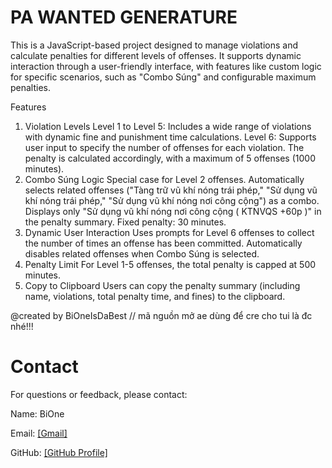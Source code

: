 # PA WANTED GENERATURE
This is a JavaScript-based project designed to manage violations and calculate penalties for different levels of offenses. It supports dynamic interaction through a user-friendly interface, with features like custom logic for specific scenarios, such as "Combo Súng" and configurable maximum penalties.

Features
1. Violation Levels
Level 1 to Level 5: Includes a wide range of violations with dynamic fine and punishment time calculations.
Level 6: Supports user input to specify the number of offenses for each violation. The penalty is calculated accordingly, with a maximum of 5 offenses (1000 minutes).
2. Combo Súng Logic
Special case for Level 2 offenses.
Automatically selects related offenses ("Tàng trữ vũ khí nóng trái phép," "Sử dụng vũ khí nóng trái phép," "Sử dụng vũ khí nóng nơi công cộng") as a combo.
Displays only "Sử dụng vũ khí nóng nơi công cộng ( KTNVQS +60p )" in the penalty summary.
Fixed penalty: 30 minutes.
3. Dynamic User Interaction
Uses prompts for Level 6 offenses to collect the number of times an offense has been committed.
Automatically disables related offenses when Combo Súng is selected.
4. Penalty Limit
For Level 1-5 offenses, the total penalty is capped at 500 minutes.
5. Copy to Clipboard
Users can copy the penalty summary (including name, violations, total penalty time, and fines) to the clipboard.

@created by BiOneIsDaBest // mã nguồn mở ae dùng để cre cho tui là đc nhé!!!

# Contact
For questions or feedback, please contact:

Name: BiOne

Email: [[Gmail]](bione.4477@gmail.com)

GitHub: [[GitHub Profile]](https://github.com/BiOneIsDaBest)
